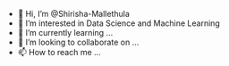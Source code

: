 - 👋 Hi, I’m @Shirisha-Mallethula
- 👀 I’m interested in Data Science and Machine Learning
- 🌱 I’m currently learning ... 
- 💞️ I’m looking to collaborate on ...
- 📫 How to reach me ...

<!---
Shirisha-Mallethula/Shirisha-Mallethula is a ✨ special ✨ repository because its `README.md` (this file) appears on your GitHub profile.
You can click the Preview link to take a look at your changes.
--->
